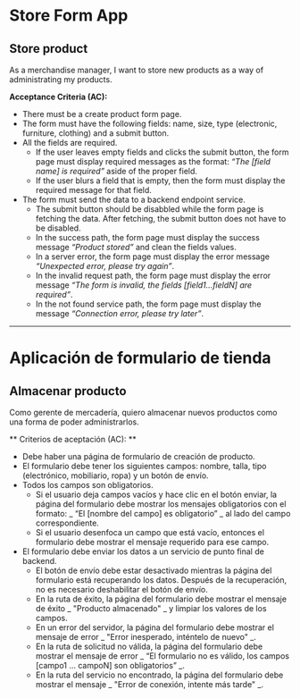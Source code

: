 # Store Form App

## Store product

As a merchandise manager, I want to store new products as a way of
administrating my products.

**Acceptance Criteria (AC):**

- There must be a create product form page.
- The form must have the following fields: name, size, type (electronic,
  furniture, clothing) and a submit button.
- All the fields are required.
  - If the user leaves empty fields and clicks the submit button, the form page
    must display required messages as the format: _“The [field name] is
    required”_ aside of the proper field.
  - If the user blurs a field that is empty, then the form must display the
    required message for that field.
- The form must send the data to a backend endpoint service.
  - The submit button should be disabbled while the form page is fetching the
    data. After fetching, the submit button does not have to be disabled.
  - In the success path, the form page must display the success message
    _“Product stored”_ and clean the fields values.
  - In a server error, the form page must display the error message _“Unexpected
    error, please try again”_.
  - In the invalid request path, the form page must display the error message
    _“The form is invalid, the fields [field1...fieldN] are required”_.
  - In the not found service path, the form page must display the message
    _“Connection error, please try later”_.

---

# Aplicación de formulario de tienda

## Almacenar producto

Como gerente de mercadería, quiero almacenar nuevos productos como una forma de
poder administrarlos.

** Criterios de aceptación (AC): **

- Debe haber una página de formulario de creación de producto.
- El formulario debe tener los siguientes campos: nombre, talla, tipo
  (electrónico, mobiliario, ropa) y un botón de envío.
- Todos los campos son obligatorios.
  - Si el usuario deja campos vacíos y hace clic en el botón enviar, la página
    del formulario debe mostrar los mensajes obligatorios con el formato: _ “El
    [nombre del campo] es obligatorio” _ al lado del campo correspondiente.
  - Si el usuario desenfoca un campo que está vacío, entonces el formulario debe
    mostrar el mensaje requerido para ese campo.
- El formulario debe enviar los datos a un servicio de punto final de backend.
  - El botón de envío debe estar desactivado mientras la página del formulario
    está recuperando los datos. Después de la recuperación, no es necesario
    deshabilitar el botón de envío.
  - En la ruta de éxito, la página del formulario debe mostrar el mensaje de
    éxito _ "Producto almacenado" _ y limpiar los valores de los campos.
  - En un error del servidor, la página del formulario debe mostrar el mensaje
    de error _ "Error inesperado, inténtelo de nuevo" _.
  - En la ruta de solicitud no válida, la página del formulario debe mostrar el
    mensaje de error _ “El formulario no es válido, los campos [campo1 ...
    campoN] son ​​obligatorios” _.
  - En la ruta del servicio no encontrado, la página del formulario debe mostrar
    el mensaje _ "Error de conexión, intente más tarde" _.

